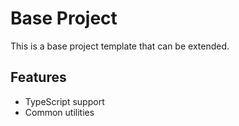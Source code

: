 # Base Project

This is a base project template that can be extended.

## Features

- TypeScript support
- Common utilities
